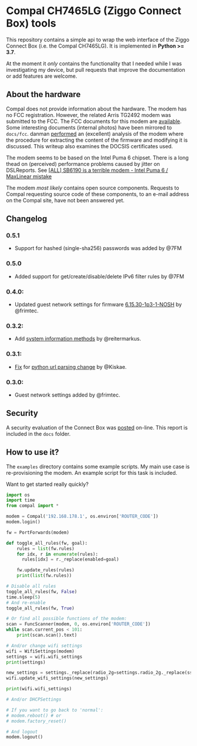 Compal CH7465LG (Ziggo Connect Box) tools
=============================================

This repository contains a simple api to wrap the web interface of the Ziggo Connect Box (i.e. the
Compal CH7465LG). It is implemented in **Python >= 3.7**.

At the moment it *only* contains the functionality that I needed while I was investigating my
device, but pull requests that improve the documentation or add features are welcome.

About the hardware
------------------
Compal does not provide information about the hardware. The modem has no FCC registration.
However, the related Arris TG2492 modem was submitted to the FCC. The FCC documents for this
modem are [available][0]. Some interesting documents (internal photos) have been mirrored to
`docs/fcc`.
danman [performed][2] an (excellent) analysis of the modem where the procedure for extracting
the content of the firmware and modifying it is discussed. This writeup also examines the
DOCSIS certificates used.

The modem seems to be based on the Intel Puma 6 chipset. There is a long thead on (perceived)
performance problems caused by jitter on DSLReports. See [[ALL] SB6190 is a terrible modem - Intel Puma 6 / MaxLinear mistake][1]


The modem *most likely* contains open source components. Requests to Compal requesting source
code of these components, to an e-mail address on the Compal site, have not been answered yet.

[0]: https://fccid.io/UIDTG2492
[1]: https://www.dslreports.com/forum/r31079834-ALL-SB6190-is-a-terrible-modem-Intel-Puma-6-MaxLinear-mistake
[2]: https://blog.danman.eu/about-adding-a-static-route-to-my-docsis-modem/

Changelog
---------

### 0.5.1
  * Support for hashed (single-sha256) passwords was added by @7FM

### 0.5.0
  * Added support for get/create/disable/delete IPv6 filter rules by @7FM

### 0.4.0:
  * Updated guest network settings for firmware [6.15.30-1p3-1-NOSH](https://github.com/ties/compal_CH7465LG_py/pull/32) by @frimtec.

### 0.3.2:
  * Add [system information methods](https://github.com/ties/compal_CH7465LG_py/pull/28)
	  by @reitermarkus.

### 0.3.1:
  * [Fix](https://github.com/ties/compal_CH7465LG_py/pull/26) for [python url parsing change](https://bugs.python.org/issue42967) by @Kiskae.

### 0.3.0:
  * Guest network settings added by @frimtec.

Security
--------
A security evaluation of the Connect Box was [posted](https://packetstormsecurity.com/files/137996/compalch7465lglc-bypassexec.txt)
on-line. This report is included in the `docs` folder.

How to use it?
--------------
The `examples` directory contains some example scripts. My main use case is re-provisioning the
modem. An example script for this task is included.

Want to get started really quickly?
```python
import os
import time
from compal import *

modem = Compal('192.168.178.1', os.environ['ROUTER_CODE'])
modem.login()

fw = PortForwards(modem)

def toggle_all_rules(fw, goal):
	rules = list(fw.rules)
	for idx, r in enumerate(rules):
	  rules[idx] = r._replace(enabled=goal)

	fw.update_rules(rules)
	print(list(fw.rules))

# Disable all rules
toggle_all_rules(fw, False)
time.sleep(5)
# And re-enable
toggle_all_rules(fw, True)

# Or find all possible functions of the modem:
scan = FuncScanner(modem, 0, os.environ['ROUTER_CODE'])
while scan.current_pos < 101:
	print(scan.scan().text)

# And/or change wifi settings
wifi = WifiSettings(modem)
settings = wifi.wifi_settings
print(settings)

new_settings = settings._replace(radio_2g=settings.radio_2g._replace(ssid='api_works'))
wifi.update_wifi_settings(new_settings)

print(wifi.wifi_settings)

# And/or DHCPSettings

# If you want to go back to 'normal':
# modem.reboot() # or
# modem.factory_reset()

# And logout
modem.logout()
```
